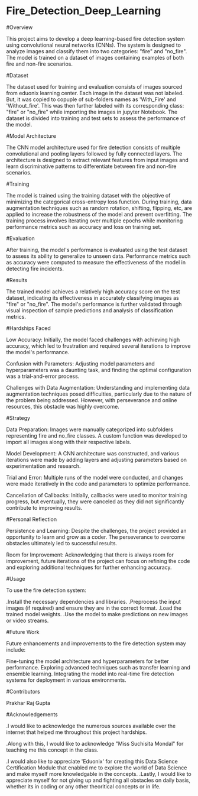 # Fire_Detection_Deep_Learning
#Overview

This project aims to develop a deep learning-based fire detection system using convolutional neural networks (CNNs). The system is designed to analyze images and classify them into two categories: "fire" and "no_fire". The model is trained on a dataset of images containing examples of both fire and non-fire scenarios.

#Dataset

The dataset used for training and evaluation consists of images sourced from eduonix learning center. Each image in the dataset was not labeled. But, it was copied to copuple of sub-folders names as 'With_Fire' and 'Without_fire'. This was then further labeled with its corresponding class: "fire" or "no_fire" while importing the images in jupyter Notebook. The dataset is divided into training and test sets to assess the performance of the model.

#Model Architecture

The CNN model architecture used for fire detection consists of multiple convolutional and pooling layers followed by fully connected layers. The architecture is designed to extract relevant features from input images and learn discriminative patterns to differentiate between fire and non-fire scenarios.

#Training

The model is trained using the training dataset with the objective of minimizing the categorical cross-entropy loss function. During training, data augmentation techniques such as random rotation, shifting, flipping, etc, are applied to increase the robustness of the model and prevent overfitting. The training process involves iterating over multiple epochs while monitoring performance metrics such as accuracy and loss on training set.

#Evaluation

After training, the model's performance is evaluated using the test dataset to assess its ability to generalize to unseen data. Performance metrics such as accuracy were computed to measure the effectiveness of the model in detecting fire incidents.

#Results

The trained model achieves a relatively high accuracy score on the test dataset, indicating its effectiveness in accurately classifying images as "fire" or "no_fire". The model's performance is further validated through visual inspection of sample predictions and analysis of classification metrics.

#Hardships Faced

Low Accuracy: Initially, the model faced challenges with achieving high accuracy, which led to frustration and required several iterations to improve the model's performance.

Confusion with Parameters: Adjusting model parameters and hyperparameters was a daunting task, and finding the optimal configuration was a trial-and-error process.

Challenges with Data Augmentation: Understanding and implementing data augmentation techniques posed difficulties, particularly due to the nature of the problem being addressed. However, with perseverance and online resources, this obstacle was highly overcome.

#Strategy

Data Preparation: Images were manually categorized into subfolders representing fire and no_fire classes. A custom function was developed to import all images along with their respective labels.

Model Development: A CNN architecture was constructed, and various iterations were made by adding layers and adjusting parameters based on experimentation and research.

Trial and Error: Multiple runs of the model were conducted, and changes were made iteratively in the code and parameters to optimize performance.

Cancellation of Callbacks: Initially, callbacks were used to monitor training progress, but eventually, they were canceled as they did not significantly contribute to improving results.

#Personal Reflection

Persistence and Learning: Despite the challenges, the project provided an opportunity to learn and grow as a coder. The perseverance to overcome obstacles ultimately led to successful results.

Room for Improvement: Acknowledging that there is always room for improvement, future iterations of the project can focus on refining the code and exploring additional techniques for further enhancing accuracy.

#Usage

To use the fire detection system:

.Install the necessary dependencies and libraries.
.Preprocess the input images (if required) and ensure they are in the correct format.
.Load the trained model weights.
.Use the model to make predictions on new images or video streams.

#Future Work

Future enhancements and improvements to the fire detection system may include:

Fine-tuning the model architecture and hyperparameters for better performance.
Exploring advanced techniques such as transfer learning and ensemble learning.
Integrating the model into real-time fire detection systems for deployment in various environments.


#Contributors

Prakhar Raj Gupta

#Acknowledgements

.I would like to acknowledge the numerous sources available over the internet that helped me throughout this project hardships. 

.Along with this, I would like to acknowledge "Miss Suchisita Mondal" for teaching me this concept in the class. 

.I would also like to appreciate 'Eduonix' for creating this Data Science Certification Module that enabled me to explore the 
 world of Data Science and make myself more knowledgable in the concepts. 
.Lastly, I would like to appreciate myself for not giving up and fighting all obstacles on daily basis, whether its in coding 
 or any other theoritical concepts or in life. 

